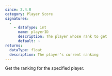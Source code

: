 ```yaml
---
since: 2.4.0
category: Player Score
signatures:
  -
    - dataType: int
      name: playerID
      description: The player whose rank to get
      default: ~
returns:
  dataType: float
  description: The player's current ranking
---
```


Get the ranking for the specified player.
